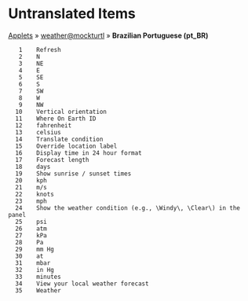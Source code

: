 # Untranslated Items
[Applets](../../../README.md) &#187; [weather@mockturtl](../README.md) &#187; **Brazilian Portuguese (pt_BR)**

       1	Refresh
       2	N
       3	NE
       4	E
       5	SE
       6	S
       7	SW
       8	W
       9	NW
      10	Vertical orientation
      11	Where On Earth ID
      12	fahrenheit
      13	celsius
      14	Translate condition
      15	Override location label
      16	Display time in 24 hour format
      17	Forecast length
      18	days
      19	Show sunrise / sunset times
      20	kph
      21	m/s
      22	knots
      23	mph
      24	Show the weather condition (e.g., \Windy\, \Clear\) in the panel
      25	psi
      26	atm
      27	kPa
      28	Pa
      29	mm Hg
      30	at
      31	mbar
      32	in Hg
      33	minutes
      34	View your local weather forecast
      35	Weather
